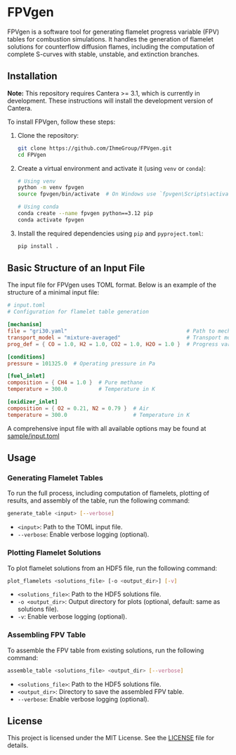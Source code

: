 # FPVgen
FPVgen is a software tool for generating flamelet progress variable (FPV) tables for combustion simulations. It handles the generation of flamelet solutions for counterflow diffusion flames, including the computation of complete S-curves with stable, unstable, and extinction branches.

## Installation

**Note:** This repository requires Cantera >= 3.1, which is currently in development. These instructions will install the development version of Cantera.

To install FPVgen, follow these steps:

1. Clone the repository:
    ```sh
    git clone https://github.com/IhmeGroup/FPVgen.git
    cd FPVgen
    ```

2. Create a virtual environment and activate it (using `venv` or `conda`):
    ```sh
    # Using venv
    python -m venv fpvgen
    source fpvgen/bin/activate  # On Windows use `fpvgen\Scripts\activate`

    # Using conda
    conda create --name fpvgen python==3.12 pip
    conda activate fpvgen
    ```

3. Install the required dependencies using `pip` and `pyproject.toml`:
    ```sh
    pip install .
    ```

## Basic Structure of an Input File

The input file for FPVgen uses TOML format. Below is an example of the structure of a minimal input file:

```toml
# input.toml
# Configuration for flamelet table generation

[mechanism]
file = "gri30.yaml"                                      # Path to mechanism file
transport_model = "mixture-averaged"                     # Transport model: "unity-Lewis-number", "mixture-averaged", or "multicomponent"
prog_def = { CO = 1.0, H2 = 1.0, CO2 = 1.0, H2O = 1.0 }  # Progress variable definition

[conditions]
pressure = 101325.0  # Operating pressure in Pa

[fuel_inlet]
composition = { CH4 = 1.0 }  # Pure methane
temperature = 300.0          # Temperature in K

[oxidizer_inlet]
composition = { O2 = 0.21, N2 = 0.79 }  # Air
temperature = 300.0                     # Temperature in K
```

A comprehensive input file with all available options may be found at [sample/input.toml](sample/input.toml)

## Usage

### Generating Flamelet Tables

To run the full process, including computation of flamelets, plotting of results, and assembly of the table, run the following command:

```sh
generate_table <input> [--verbose]
```

- `<input>`: Path to the TOML input file.
- `--verbose`: Enable verbose logging (optional).

### Plotting Flamelet Solutions

To plot flamelet solutions from an HDF5 file, run the following command:

```sh
plot_flamelets <solutions_file> [-o <output_dir>] [-v]
```

- `<solutions_file>`: Path to the HDF5 solutions file.
- `-o <output_dir>`: Output directory for plots (optional, default: same as solutions file).
- `-v`: Enable verbose logging (optional).

### Assembling FPV Table

To assemble the FPV table from existing solutions, run the following command:

```sh
assemble_table <solutions_file> <output_dir> [--verbose]
```

- `<solutions_file>`: Path to the HDF5 solutions file.
- `<output_dir>`: Directory to save the assembled FPV table.
- `--verbose`: Enable verbose logging (optional).

## License

This project is licensed under the MIT License. See the [LICENSE](LICENSE) file for details.
